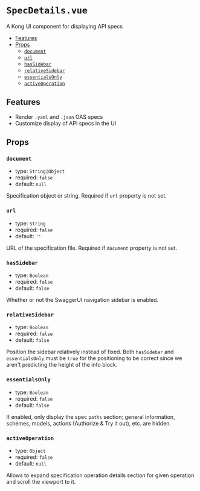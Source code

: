 # `SpecDetails.vue`

A Kong UI component for displaying API specs

- [Features](#features)
- [Props](#props)
  - [`document`](#document)
  - [`url`](#url)
  - [`hasSidebar`](#hassidebar)
  - [`relativeSidebar`](#relativesidebar)
  - [`essentialsOnly`](#essentialsonly)
  - [`activeOperation`](#activeoperation)

## Features

- Render `.yaml` and `.json` OAS specs
- Customize display of API specs in the UI

## Props

### `document`

- type: `String|Object`
- required: `false`
- default: `null`

Specification object or string. Required if `url` property is not set.

### `url`

- type: `String`
- required: `false`
- default: `''`

URL of the specification file. Required if `document` property is not set.

### `hasSidebar`

- type: `Boolean`
- required: `false`
- default: `false`

Whether or not the SwaggerUI navigation sidebar is enabled.

### `relativeSidebar`

- type: `Boolean`
- required: `false`
- default: `false`

Position the sidebar relatively instead of fixed.
Both `hasSidebar` and `essentialsOnly` must be `true` for the positioning to be correct since we aren't predicting the height of the info block.

### `essentialsOnly`

- type: `Boolean`
- required: `false`
- default: `false`

If enabled, only display the spec `paths` section; general information, schemes, models, actions (Authorize & Try it out), etc. are hidden.

### `activeOperation`

- type: `Object`
- required: `false`
- default: `null`

Allows to expand specification operation details section for given operation and scroll the viewport to it.
